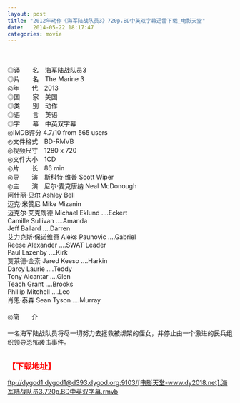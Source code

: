 ```yaml
---
layout: post
title: "2012年动作《海军陆战队员3》720p.BD中英双字幕迅雷下载_电影天堂"
date:   2014-05-22 18:17:47
categories: movie
---
```

<html>
 <body>
  <p>
  </p>
  <p>
   <br/>
   <img alt="" border="0" src="http://img14.poco.cn/mypoco/myphoto/20130309/23/66548034201303092345501132971501316_000.jpg"/>
   <br/>
   <br/>
   ◎译　　名　海军陆战队员3
   <br/>
   ◎片　　名　The Marine 3
   <br/>
   ◎年　　代　2013
   <br/>
   ◎国　　家　美国
   <br/>
   ◎类　　别　动作
   <br/>
   ◎语　　言　英语
   <br/>
   ◎字　　幕　中英双字幕
   <br/>
   ◎IMDB评分 4.7/10 from 565 users
   <br/>
   ◎文件格式　BD-RMVB
   <br/>
   ◎视频尺寸　1280 x 720
   <br/>
   ◎文件大小　1CD
   <br/>
   ◎片　　长　86 min
   <br/>
   ◎导　　演　斯科特·维普 Scott Wiper
   <br/>
   ◎主　　演　尼尔·麦克唐纳 Neal McDonough
   <br/>
   阿什丽·贝尔 Ashley Bell
   <br/>
   迈克·米赞尼 Mike Mizanin
   <br/>
   迈克尔·艾克朗德 Michael Eklund ....Eckert
   <br/>
   Camille Sullivan ....Amanda
   <br/>
   Jeff Ballard ....Darren
   <br/>
   艾力克斯·保诺维奇 Aleks Paunovic ....Gabriel
   <br/>
   Reese Alexander ....SWAT Leader
   <br/>
   Paul Lazenby ....Kirk
   <br/>
   贾莱德·金索 Jared Keeso ....Harkin
   <br/>
   Darcy Laurie ....Teddy
   <br/>
   Tony Alcantar ....Glen
   <br/>
   Teach Grant ....Brooks
   <br/>
   Phillip Mitchell ....Leo
   <br/>
   肖恩·泰森 Sean Tyson ....Murray
   <br/>
   <br/>
   ◎简　　介
   <br/>
   <br/>
   一名海军陆战队员将尽一切努力去拯救被绑架的侄女，并停止由一个激进的民兵组织领导恐怖袭击事件。
   <br/>
   <br/>
   <img alt="" border="0" src="http://img14.poco.cn/mypoco/myphoto/20130309/23/66548034201303092345501132971501316_001.jpg"/>
  </p>
  <p>
  </p>
  <p>
  </p>
  <p>
   <font color="#ff0000">
    <strong>
     <font size="4">
      【下载地址】
     </font>
    </strong>
   </font>
  </p>
  <p>
   <strong>
    <font color="#ff0000" size="4">
    </font>
   </strong>
  </p>
  <p>
   <strong>
    <font color="#ff0000" size="4">
    </font>
   </strong>
  </p>
  <a href="ftp://dygod1:dygod1@d393.dygod.org:9103/%5B%E7%94%B5%E5%BD%B1%E5%A4%A9%E5%A0%82-www.dy2018.net%5D.%E6%B5%B7%E5%86%9B%E9%99%86%E6%88%98%E9%98%9F%E5%91%983.720p.BD%E4%B8%AD%E8%8B%B1%E5%8F%8C%E5%AD%97%E5%B9%95.rmvb">
   ftp://dygod1:dygod1@d393.dygod.org:9103/[电影天堂-www.dy2018.net].海军陆战队员3.720p.BD中英双字幕.rmvb
  </a>
 </body>
</html>